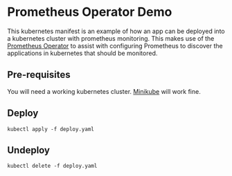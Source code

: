 # Prometheus Operator Demo

This kubernetes manifest is an example of how an app can be deployed into a kubernetes cluster with prometheus monitoring. This makes use of the 
[Prometheus Operator](https://github.com/coreos/prometheus-operator) to assist with configuring Prometheus to discover the applications in kubernetes that should be monitored.

## Pre-requisites

You will need a working kubernetes cluster. [Minikube](https://kubernetes.io/docs/tasks/tools/install-minikube/) will work fine.

## Deploy

`kubectl apply -f deploy.yaml`

## Undeploy

`kubectl delete -f deploy.yaml`